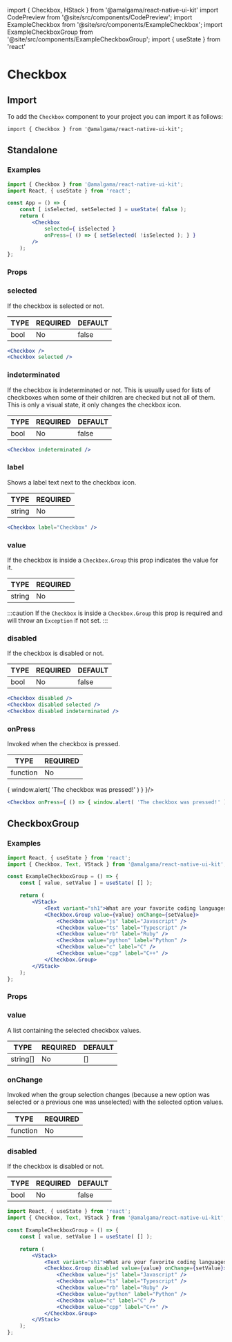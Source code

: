 import { Checkbox, HStack } from '@amalgama/react-native-ui-kit'
import CodePreview from '@site/src/components/CodePreview';
import ExampleCheckbox from '@site/src/components/ExampleCheckbox';
import ExampleCheckboxGroup from '@site/src/components/ExampleCheckboxGroup';
import { useState } from 'react'


# Checkbox

## Import

To add the `Checkbox` component to your project you can import it as follows:

```tsx
import { Checkbox } from '@amalgama/react-native-ui-kit';
```

## Standalone

### Examples
<CodePreview>
    <ExampleCheckbox />
</CodePreview>

```jsx
import { Checkbox } from '@amalgama/react-native-ui-kit';
import React, { useState } from 'react';

const App = () => {
	const [ isSelected, setSelected ] = useState( false );
	return (
		<Checkbox
			selected={ isSelected }
			onPress={ () => { setSelected( !isSelected ); } }
		/>
	);
};
```

### Props

### selected
If the checkbox is selected or not.

| TYPE | REQUIRED | DEFAULT |
| ---- | -------- | ------- |
| bool | No       | false   |

<CodePreview>
    <HStack>
        <Checkbox />
        <Checkbox selected />
    </HStack>
</CodePreview>

```jsx
<Checkbox />
<Checkbox selected />
```

### indeterminated
If the checkbox is indeterminated or not. This is usually used for lists of checkboxes when some of their children are checked but not all of them. This is only a visual state, it only changes the checkbox icon.

| TYPE | REQUIRED | DEFAULT |
| ---- | -------- | ------- |
| bool | No       | false   |

<CodePreview>
    <Checkbox indeterminated/>
</CodePreview>

```jsx
<Checkbox indeterminated />
```

### label
Shows a label text next to the checkbox icon.

| TYPE   | REQUIRED |
| ------ | -------- |
| string | No       |

<CodePreview>
    <Checkbox label="Checkbox" />
</CodePreview>

```jsx
<Checkbox label="Checkbox" />
```

### value
If the checkbox is inside a `Checkbox.Group` this prop indicates the value for it.

| TYPE   | REQUIRED |
| ------ | -------- |
| string | No       |

:::caution
If the `Checkbox` is inside a `Checkbox.Group` this prop is required and will throw an `Exception` if not set.
:::

### disabled
If the checkbox is disabled or not.

| TYPE | REQUIRED | DEFAULT |
| ---- | -------- | ------- |
| bool | No       | false   |

<CodePreview>
    <HStack>
        <Checkbox disabled />
        <Checkbox disabled selected />
        <Checkbox disabled indeterminated />
    </HStack>
</CodePreview>

```jsx
<Checkbox disabled />
<Checkbox disabled selected />
<Checkbox disabled indeterminated />
```

### onPress
Invoked when the checkbox is pressed.

| TYPE     | REQUIRED |
| -------- | -------- |
| function | No       |

<CodePreview>
    <Checkbox onPress={ () => { window.alert( 'The checkbox was pressed!' ) } }/>
</CodePreview>

```jsx
<Checkbox onPress={ () => { window.alert( 'The checkbox was pressed!' ) } }/>
```

## CheckboxGroup

### Examples
<CodePreview>
    <ExampleCheckboxGroup />
</CodePreview> 

```jsx
import React, { useState } from 'react';
import { Checkbox, Text, VStack } from '@amalgama/react-native-ui-kit';

const ExampleCheckboxGroup = () => {
	const [ value, setValue ] = useState( [] );

	return (
		<VStack>
			<Text variant="sh1">What are your favorite coding languages?</Text>
			<Checkbox.Group value={value} onChange={setValue}>
				<Checkbox value="js" label="Javascript" />
				<Checkbox value="ts" label="Typescript" />
				<Checkbox value="rb" label="Ruby" />
				<Checkbox value="python" label="Python" />
				<Checkbox value="c" label="C" />
				<Checkbox value="cpp" label="C++" />
			</Checkbox.Group>
		</VStack>
	);
};
```

### Props

### value
A list containing the selected checkbox values.

| TYPE     | REQUIRED | DEFAULT |
| ---------| -------- | ------- |
| string[] | No       | []      |


### onChange
Invoked when the group selection changes (because a new option was selected or a previous one was unselected) with the selected option values.

| TYPE     | REQUIRED |
| -------- | -------- |
| function | No       |

### disabled
If the checkbox is disabled or not.

| TYPE | REQUIRED | DEFAULT |
| ---- | -------- | ------- |
| bool | No       | false   |

<CodePreview>
	<ExampleCheckboxGroup disabled />
</CodePreview>

```jsx
import React, { useState } from 'react';
import { Checkbox, Text, VStack } from '@amalgama/react-native-ui-kit';

const ExampleCheckboxGroup = () => {
	const [ value, setValue ] = useState( [] );

	return (
		<VStack>
			<Text variant="sh1">What are your favorite coding languages?</Text>
			<Checkbox.Group disabled value={value} onChange={setValue}>
				<Checkbox value="js" label="Javascript" />
				<Checkbox value="ts" label="Typescript" />
				<Checkbox value="rb" label="Ruby" />
				<Checkbox value="python" label="Python" />
				<Checkbox value="c" label="C" />
				<Checkbox value="cpp" label="C++" />
			</Checkbox.Group>
		</VStack>
	);
};
```
